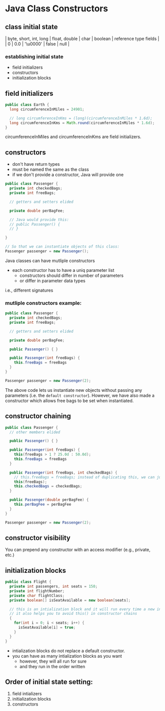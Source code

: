 # Java Class Constructors

## class initial state

| byte, short, int, long | float, double | char     | boolean | reference type fields |
| 0                      | 0.0           | '\u0000' | false   | null                  |

### establishing initial state
- field initializers
- constructors
- initialization blocks

## field initializers

```java
public class Earth {
  long circumferenceInMiles = 24901;

  // long circumferenceInKms = (long)(circumferenceInMiles * 1.6d);
  long circumferenceInKms = Math.round(circumferenceInMiles * 1.6d);
}
```

circumferenceInMiles and circumferenceInKms are field initializers.

## constructors

- don't have return types
- must be named the same as the class
- if we don't provide a constructor, Java will provide one


```java
public class Passenger {
  private int checkedBags;
  private int freeBags;

  // getters and setters elided

  private double perBagFee;

  // Java would provide this:
  // public Passenger() {
  // }

}

// So that we can instantiate objects of this class:
Passenger passenger = new Passenger();
```

Java classes can have mutliple constructors
- each constructor has to have a uniq parameter list
  + constructors should differ in number of parameters
  + or differ in parameter data types

i.e., different signatures

### mutliple constructors example:

```java
public class Passenger {
  private int checkedBags;
  private int freeBags;

  // getters and setters elided

  private double perBagFee;

  public Passenger() { } 

  public Passenger(int freeBags) {
    this.freeBags = freeBags
  }
}

Passenger passenger = new Passenger(2);
```

The above code lets us instantiate new objects without passing any parameters (i.e. the `default constructor`).
However, we have also made a constructor which allows free bags to be set when instantiated.

## constructor chaining

```java
public class Passenger {
  // other members elided

  public Passenger() { } 

  public Passenger(int freeBags) {
    this(freeBags > 1 ? 25.0d : 50.0d);
    this.freeBags = freeBags
  }

  public Passenger(int freeBags, int checkedBags) {
    // this.freeBags = freeBags; instead of duplicating this, we can just call the previous constuctor
    this(freeBags);
    this.checkedBags = checkedBags;
  }

  public Passenger(double perBagFee) {
    this.perBagFee = perBagFee
  }
}

Passenger passenger = new Passenger(2);
```

## constructor visibility
You can prepend any constructor with an access modifier (e.g., private, etc.)

## initialization blocks

```java
public class Flight {
  private int passengers, int seats = 150;
  private int flightNumber;
  private char flightClass;
  private boolean[] isSeatAvailable = new boolean[seats];

  // this is an intialization block and it will run every time a new instance is instantiated
  // it also helps you to avoid this() in constructor chains
  {
    for(int i = 0; i < seats; i++) {
      isSeatAvailable[i] = true;
    }
  }
}
```

- intialization blocks do not replace a default constructor.
- you can have as many intialization blocks as you want
  + however, they will all run for sure
  + and they run in the order written

## Order of initial state setting:

1. field intializers
2. initialization blocks
3. constructors
